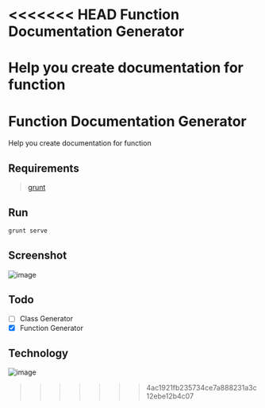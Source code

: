 <<<<<<< HEAD
Function Documentation Generator
================================

Help you create documentation for function
=======
# Function Documentation Generator

Help you create documentation for function

## Requirements
> [grunt](http://gruntjs.com/installing-grunt)

## Run
```sh
grunt serve
```


## Screenshot
![image](https://cloud.githubusercontent.com/assets/1780281/3640596/4bf72a38-10a5-11e4-87e8-f4abbedc423d.png)

## Todo
- [ ] Class Generator
- [x] Function Generator

## Technology
![image](http://isaachunter.ca/include/skills/skill-angular.png)
>>>>>>> 4ac1921fb235734ce7a888231a3c12ebe12b4c07
